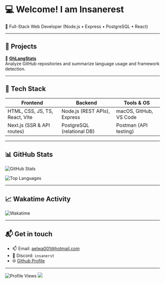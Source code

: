 # 💻 Welcome! I am Insanerest

🚀 Full-Stack Web Developer (Node.js • Express • PostgreSQL • React)


---

## 🔧 Projects

🧠 **[GhLangStats](https://github.com/insanerest/ghlangstats)**  
Analyze GitHub repositories and summarize language usage and framework detection.

---

## 🧰 Tech Stack

| Frontend                          | Backend                        | Tools & OS                    |
|----------------------------------|--------------------------------|-------------------------------|
| HTML, CSS, JS, TS, React, Vite   | Node.js (REST APIs), Express   | macOS, GitHub, VS Code        |
| Next.js (SSR & API routes)       | PostgreSQL (relational DB)     | Postman (API testing)         |
---


## 📊 GitHub Stats

![GitHub Stats](https://github-readme-stats.vercel.app/api?username=insanerest&show_icons=true&theme=tokyonight&random=183)

![Top Languages](https://github-readme-stats.vercel.app/api/top-langs/?username=insanerest&layout=compact&theme=radical)

---

## 📈 Wakatime Activity

![Wakatime](https://github-readme-stats.vercel.app/api/wakatime?username=insanerest&layout=compact)

---


## 📬 Get in touch
- 📫 Email: [aelwa001@hotmail.com](mailto:aelwa001@hotmail.com)
- 💬 Discord: `insanerst`
- 🌐 [Github Profile](https://github.com/insanerest)

---

![Profile Views](https://komarev.com/ghpvc/?username=insanerest&style=flat-square&color=orange)
![](https://hit.yhype.me/github/profile?account_id=157520929)
